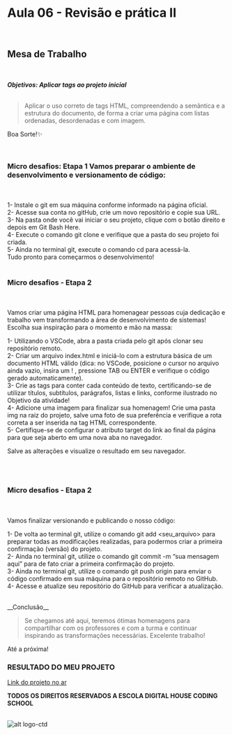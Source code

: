 # __Aula 06 -  Revisão e prática II__

<br>

## __Mesa de Trabalho__

<br>

__*Objetivos: Aplicar tags ao projeto inicial*__ 
<br><br>
>Aplicar o uso correto de tags HTML, compreendendo a semântica e a estrutura do documento, de forma a criar uma página com listas ordenadas, desordenadas e com imagem.

Boa Sorte!✨ 


<br>

###  __Micro desafios:  Etapa 1 Vamos preparar o ambiente de desenvolvimento e versionamento de código:__
  <br>

  <br>
  1- Instale o git em sua máquina conforme informado na página oficial. <br>
  2- Acesse sua conta no gitHub, crie um novo repositório e copie sua URL. <br>
  3- Na pasta onde você vai iniciar o seu projeto, clique com o botão direito e depois em Git Bash Here. <br>
  4- Execute o comando git clone <url_do_seu_repositorio> e verifique que a pasta do seu projeto foi criada.  <br>
  5- Ainda no terminal git, execute o comando cd <nome_da_pasta> para acessá-la. <br>
  Tudo pronto para começarmos o desenvolvimento!<br> <br>
  
###  __Micro desafios - Etapa 2__
<br><br>
Vamos criar uma página HTML para homenagear pessoas cuja dedicação e trabalho vem transformando a área de desenvolvimento de sistemas! Escolha sua inspiração para o momento e mão na massa:
<br>

1- Utilizando o VSCode, abra a pasta criada pelo git após clonar seu repositório remoto. <br>
2- Criar um arquivo index.html e iniciá-lo com a estrutura básica de um documento HTML válido (dica: no VSCode, posicione o cursor no arquivo ainda vazio, insira um  ! , pressione TAB ou ENTER e verifique o código gerado automaticamente). <br>
3- Crie as tags para conter cada conteúdo de texto, certificando-se de utilizar títulos, subtítulos, parágrafos, listas e links, conforme ilustrado no Objetivo da atividade! <br>
4- Adicione uma imagem para finalizar sua homenagem! Crie uma pasta img na raiz do projeto, salve uma foto de sua preferência e verifique a rota correta a ser inserida na tag HTML correspondente. <br>
5- Certifique-se de configurar o atributo target do link ao final da página para que seja aberto em uma nova aba no navegador. <br>

Salve as alterações e visualize o resultado em seu navegador.

 <br> <br>
 
 ###  __Micro desafios - Etapa 2__ 
 <br><br>
 Vamos finalizar versionando e publicando o nosso código: <br>
 
 1- De volta ao terminal git, utilize o comando git add <seu_arquivo> para preparar todas as modificações realizadas, para podermos criar a primeira confirmação (versão) do projeto. <br>
 2- Ainda no terminal git, utilize o comando git commit -m “sua mensagem aqui” para de fato criar a primeira confirmação do projeto. <br>
 3- Ainda no terminal git, utilize o comando git push origin para enviar o código confirmado em sua máquina para o repositório remoto no GitHub. <br>
 4- Acesse e atualize seu repositório do GitHub para verificar a atualização. <br>
 
<br>
__Conclusão__ 

>Se chegamos até aqui, teremos ótimas homenagens para compartilhar com os professores e com a turma e continuar inspirando as transformações necessárias. Excelente trabalho!

Até a próxima! 

### RESULTADO DO MEU PROJETO 
[Link do projeto no ar](https://soareslil.github.io/ctd-1bi-frontend1-a6-revisao/)


__TODOS OS DIREITOS RESERVADOS A ESCOLA DIGITAL HOUSE CODING SCHOOL__
<br> <br>

![alt logo-ctd](https://vidadeempresa.com.br/wp-content/uploads/2021/02/curso.png)
